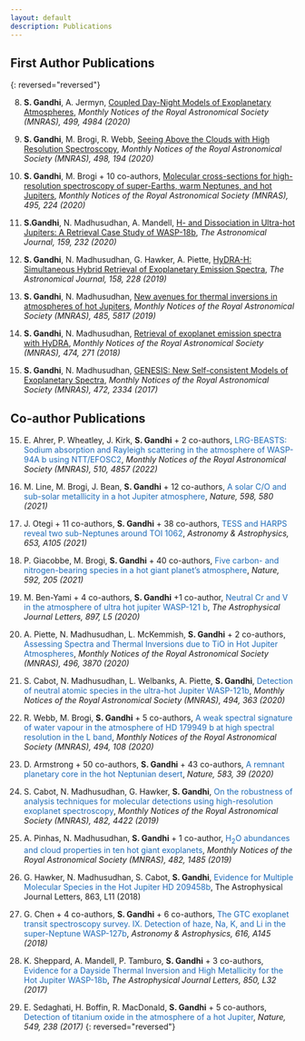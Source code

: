 ```yaml
---
layout: default
description: Publications
---
```


## First Author Publications 

{: reversed="reversed"}

8. **S. Gandhi**, A. Jermyn, 
[Coupled Day-Night Models of Exoplanetary Atmospheres](https://ui.adsabs.harvard.edu/abs/2020MNRAS.tmp.2928G/abstract), 
_Monthly Notices of the Royal Astronomical Society (MNRAS), 499, 4984 (2020)_

7. **S. Gandhi**, M. Brogi, R. Webb,
[Seeing Above the Clouds with High Resolution Spectroscopy](https://ui.adsabs.harvard.edu/abs/2020MNRAS.498..194G/abstract), 
_Monthly Notices of the Royal Astronomical Society (MNRAS), 498, 194 (2020)_

6. **S. Gandhi**, M. Brogi + 10 co-authors, 
[Molecular cross-sections for high-resolution spectroscopy of super-Earths, warm Neptunes, and hot Jupiters](https://ui.adsabs.harvard.edu/abs/2020MNRAS.495..224G/abstract), 
_Monthly Notices of the Royal Astronomical Society (MNRAS), 495, 224 (2020)_

5. **S.Gandhi**, N. Madhusudhan, A. Mandell,
[H- and Dissociation in Ultra-hot Jupiters: A Retrieval Case Study of WASP-18b](https://ui.adsabs.harvard.edu/abs/2020AJ....159..232G/abstract),
_The Astronomical Journal, 159, 232 (2020)_

4. **S. Gandhi**, N. Madhusudhan, G. Hawker, A. Piette, 
[HyDRA-H: Simultaneous Hybrid Retrieval of Exoplanetary Emission Spectra](https://ui.adsabs.harvard.edu/abs/2019AJ....158..228G/abstract), 
_The Astronomical Journal, 158, 228 (2019)_

3. **S. Gandhi**, N. Madhusudhan, 
[New avenues for thermal inversions in atmospheres of hot Jupiters](https://ui.adsabs.harvard.edu/abs/2019MNRAS.485.5817G/abstract), 
_Monthly Notices of the Royal Astronomical Society (MNRAS), 485, 5817 (2019)_

2. **S. Gandhi**, N. Madhusudhan, 
[Retrieval of exoplanet emission spectra with HyDRA](https://ui.adsabs.harvard.edu/abs/2018MNRAS.474..271G/abstract), 
_Monthly Notices of the Royal Astronomical Society (MNRAS), 474, 271 (2018)_

1. **S. Gandhi**, N. Madhusudhan, 
[GENESIS: New Self-consistent Models of Exoplanetary Spectra](https://ui.adsabs.harvard.edu/abs/2017MNRAS.472.2334G/abstract), 
_Monthly Notices of the Royal Astronomical Society (MNRAS), 472, 2334 (2017)_

## Co-author Publications 

15. E. Ahrer, P. Wheatley, J. Kirk,  **S. Gandhi** + 2 co-authors, 
<span style="color: #1e6bb8">LRG-BEASTS: Sodium absorption and Rayleigh scattering in the atmosphere of WASP-94A b using NTT/EFOSC2</span>,
_Monthly Notices of the Royal Astronomical Society (MNRAS), 510, 4857 (2022)_

14. M. Line, M. Brogi, J. Bean,  **S. Gandhi** + 12 co-authors, 
<span style="color: #1e6bb8">A solar C/O and sub-solar metallicity in a hot Jupiter atmosphere</span>,
_Nature, 598, 580 (2021)_

13. J. Otegi + 11 co-authors,  **S. Gandhi** + 38 co-authors, 
<span style="color: #1e6bb8">TESS and HARPS reveal two sub-Neptunes around TOI 1062</span>,
_Astronomy & Astrophysics, 653, A105 (2021)_

12. P. Giacobbe, M. Brogi, **S. Gandhi** + 40 co-authors, 
<span style="color: #1e6bb8">Five carbon- and nitrogen-bearing species in a hot giant planet’s atmosphere</span>,
_Nature, 592, 205 (2021)_

11. M. Ben-Yami + 4 co-authors, **S. Gandhi** +1 co-author, 
<span style="color: #1e6bb8">Neutral Cr and V in the atmosphere of ultra hot jupiter WASP-121 b</span>,
_The Astrophysical Journal Letters, 897, L5 (2020)_

10. A. Piette, N. Madhusudhan, L. McKemmish, **S. Gandhi** + 2 co-authors, 
<span style="color: #1e6bb8">Assessing Spectra and Thermal Inversions due to TiO in Hot Jupiter Atmospheres</span>, 
_Monthly Notices of the Royal Astronomical Society (MNRAS), 496, 3870 (2020)_

9. S. Cabot, N. Madhusudhan, L. Welbanks, A. Piette, **S. Gandhi**, 
<span style="color: #1e6bb8">Detection of neutral atomic species in the ultra-hot Jupiter WASP-121b</span>, 
_Monthly Notices of the Royal Astronomical Society (MNRAS), 494, 363 (2020)_

8. R. Webb, M. Brogi, **S. Gandhi** + 5 co-authors, 
<span style="color: #1e6bb8">A weak spectral signature of water vapour in the atmosphere of HD 179949 b at high spectral resolution in the L band</span>, 
_Monthly Notices of the Royal Astronomical Society (MNRAS), 494, 108 (2020)_

7. D. Armstrong + 50 co-authors, **S. Gandhi** + 43 co-authors, 
<span style="color: #1e6bb8">A remnant planetary core in the hot Neptunian desert</span>, 
_Nature, 583, 39 (2020)_

6. S. Cabot, N. Madhusudhan, G. Hawker, **S. Gandhi**, 
<span style="color: #1e6bb8">On the robustness of analysis techniques for molecular detections using high-resolution exoplanet spectroscopy</span>, 
_Monthly Notices of the Royal Astronomical Society (MNRAS), 482, 4422 (2019)_

5. A. Pinhas, N. Madhusudhan, **S. Gandhi** + 1 co-author, 
<span style="color: #1e6bb8">H<sub>2</sub>O abundances and cloud properties in ten hot giant exoplanets</span>, 
_Monthly Notices of the Royal Astronomical Society (MNRAS), 482, 1485 (2019)_

4. G. Hawker, N. Madhusudhan, S. Cabot, **S. Gandhi**, 
<span style="color: #1e6bb8">Evidence for Multiple Molecular Species in the Hot Jupiter HD 209458b</span>, 
The Astrophysical Journal Letters, 863, L11 (2018)

3. G. Chen + 4 co-authors, **S. Gandhi** + 6 co-authors, 
<span style="color: #1e6bb8">The GTC exoplanet transit spectroscopy survey. IX. Detection of haze, Na, K, and Li in the super-Neptune WASP-127b</span>, 
_Astronomy & Astrophysics, 616, A145 (2018)_

2. K. Sheppard, A. Mandell, P. Tamburo, **S. Gandhi** + 3 co-authors, 
<span style="color: #1e6bb8">Evidence for a Dayside Thermal Inversion and High Metallicity for the Hot Jupiter WASP-18b</span>, 
_The Astrophysical Journal Letters, 850, L32 (2017)_

1. E. Sedaghati, H. Boffin, R. MacDonald, **S. Gandhi** + 5 co-authors, 
<span style="color: #1e6bb8">Detection of titanium oxide in the atmosphere of a hot Jupiter</span>, 
_Nature, 549, 238 (2017)_
{: reversed="reversed"}

